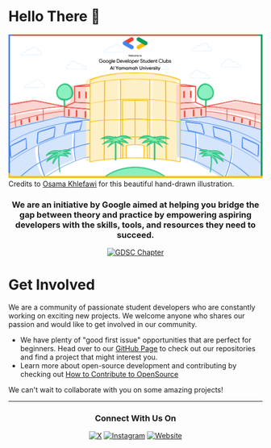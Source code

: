 # Hello There 👋

![GDSC YU](https://raw.githubusercontent.com/GDSC-YU/.github/main/profile/yu-google-dev-club.png)
Credits to [Osama Khlefawi](https://www.instagram.com/dumiiya/) for this beautiful hand-drawn illustration.

<div align="center">

<h3>We are an initiative by Google aimed at helping you bridge the gap between theory and practice by empowering aspiring developers with the skills, tools, and resources they need to succeed.</h3>

<a href="https://gdsc.community.dev/al-yamamah/" target="_blank">
  <img src="https://img.shields.io/badge/GDSC%20Chapter-Check%20Us%20Out-f68938?style=for-the-badge&logoColor=fff" alt="GDSC Chapter" />
</a>

</div>

# Get Involved

We are a community of passionate student developers who are constantly working on exciting new projects. We welcome anyone who shares our passion and would like to get involved in our community.

- We have plenty of "good first issue" opportunities that are perfect for beginners. Head over to our [GitHub Page](https://github.com/orgs/GDSC-YU/repositories) to check out our repositories and find a project that might interest you.
- Learn more about open-source development and contributing by checking out [How to Contribute to OpenSource](https://opensource.guide/)

We can't wait to collaborate with you on some amazing projects!

<hr />

<div align="center">

<h3>Connect With Us On</h3>

[![X](https://img.shields.io/badge/X%20(Twitter)-000000.svg?&style=for-the-badge&logo=X&logoColor=white)](https://x.com/gdsc_yu/)
[![Instagram](https://img.shields.io/badge/instagram-FC00D6.svg?&style=for-the-badge&logo=Instagram&logoColor=white&color=cd486b)](https://www.instagram.com/gdsc_yu/)
[![Website](https://img.shields.io/badge/website-F73C01?style=for-the-badge&logo=Svelte&logoColor=fff)](https://gdscyu.netlify.app/)

</div>
